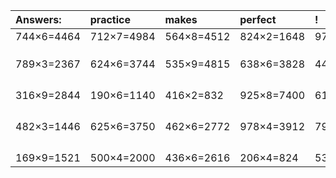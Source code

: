 | Answers: | practice | makes | perfect | ! |
| :--- | :--- | :--- | :--- | :--- |
| 744×6=4464 | 712×7=4984 | 564×8=4512 | 824×2=1648 | 975×8=7800 | 
|   |   |   |   |   | 
|   |   |   |   |   | 
|   |   |   |   |   | 
| 789×3=2367 | 624×6=3744 | 535×9=4815 | 638×6=3828 | 449×9=4041 | 
|   |   |   |   |   | 
|   |   |   |   |   | 
|   |   |   |   |   | 
|   |   |   |   |   | 
| 316×9=2844 | 190×6=1140 | 416×2=832 | 925×8=7400 | 617×4=2468 | 
|   |   |   |   |   | 
|   |   |   |   |   | 
|   |   |   |   |   | 
|   |   |   |   |   | 
| 482×3=1446 | 625×6=3750 | 462×6=2772 | 978×4=3912 | 797×6=4782 | 
|   |   |   |   |   | 
|   |   |   |   |   | 
|   |   |   |   |   | 
|   |   |   |   |   | 
| 169×9=1521 | 500×4=2000 | 436×6=2616 | 206×4=824 | 530×6=3180 | 
